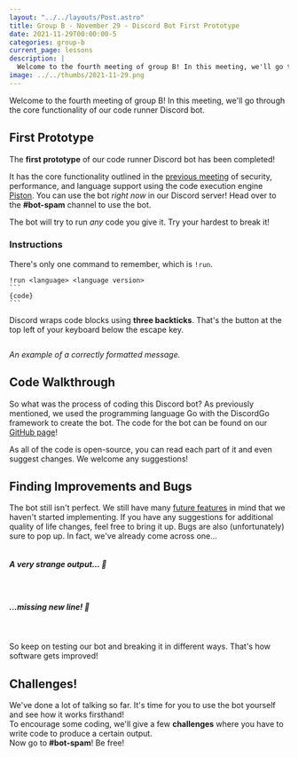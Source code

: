 ```yaml
---
layout: "../../layouts/Post.astro"
title: Group B - November 29 - Discord Bot First Prototype
date: 2021-11-29T00:00:00-5
categories: group-b
current_page: lessons
description: |
  Welcome to the fourth meeting of group B! In this meeting, we'll go through the core functionality of our code runner Discord bot.
image: ../../thumbs/2021-11-29.png
---
```

Welcome to the fourth meeting of group B! In this meeting, we'll go through the core functionality of our code runner Discord bot.

## First Prototype

The **first prototype** of our code runner Discord bot has been completed!

It has the core functionality outlined in the [previous meeting](http://localhost:4000/group-b/2021/11/21/group-b-lesson-6.html#baseline-features) of security, performance, and language support using the code execution engine [Piston](https://github.com/engineer-man/piston). You can use the bot *right now* in our Discord server! Head over to the **#bot-spam** channel to use the bot.

The bot will try to run *any* code you give it. Try your hardest to break it!

### Instructions

There's only one command to remember, which is `!run`.
````
!run <language> <language version>  
``` 
{code}
```
````

Discord wraps code blocks using **three backticks**. That's the button at the top left of your keyboard below the escape key.

<img src="/assets/img/group-b/lesson-7/discord-bot-example.png" alt="" class="post-img-large">

*An example of a correctly formatted message.*
<br>

## Code Walkthrough

So what was the process of coding this Discord bot? As previously mentioned, we used the programming language Go with the DiscordGo framework to create the bot. The code for the bot can be found on our [GitHub page](https://github.com/WoodlandsComputerScience/CodeRunnerBot)!

As all of the code is open-source, you can read each part of it and even suggest changes. We welcome any suggestions!

## Finding Improvements and Bugs

The bot still isn't perfect. We still have many [future features](/posts/2021-11-22-group-b-lesson-6.html#future-features) in mind that we haven't started implementing. If you have any suggestions for additional quality of life changes, feel free to bring it up. Bugs are also (unfortunately) sure to pop up. In fact, we've already come across one...

<img src="/assets/img/group-b/lesson-7/discord-bot-bug-1.png" alt="" class="post-img-large">

##### *A very strange output...* 🐒
<br>

<img src="/assets/img/group-b/lesson-7/discord-bot-bug-2.png" alt="" class="post-img-large">

##### *...missing new line!* 🍌
<br>

So keep on testing our bot and breaking it in different ways. That's how software gets improved!

## Challenges!

We've done a lot of talking so far. It's time for you to use the bot yourself and see how it works firsthand!  
To encourage some coding, we'll give a few **challenges** where you have to write code to produce a certain output.  
Now go to **#bot-spam**! Be free!

<img src="/assets/img/group-b/lesson-7/vishnu.png" alt="" class="post-img-large">
